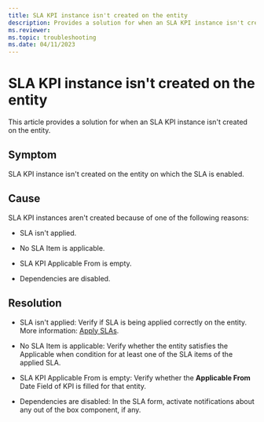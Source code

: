 ```yaml
---
title: SLA KPI instance isn't created on the entity
description: Provides a solution for when an SLA KPI instance isn't created on the entity in Dynamics 365 Customer Service.
ms.reviewer: 
ms.topic: troubleshooting
ms.date: 04/11/2023
---
```


# SLA KPI instance isn't created on the entity

This article provides a solution for when an SLA KPI instance isn't created on the entity.

## Symptom

SLA KPI instance isn't created on the entity on which the SLA is enabled.

## Cause

SLA KPI instances aren't created because of one of the following reasons:

- SLA isn't applied.

- No SLA Item is applicable.

- SLA KPI Applicable From is empty.

- Dependencies are disabled.

## Resolution

- SLA isn't applied: Verify if SLA is being applied correctly on the entity. More information: [Apply SLAs](/dynamics365/customer-service/apply-slas).

- No SLA Item is applicable: Verify whether the entity satisfies the Applicable when condition for at least one of the SLA items of the applied SLA.

- SLA KPI Applicable From is empty: Verify whether the **Applicable From** Date Field of KPI is filled for that entity.

- Dependencies are disabled: In the SLA form, activate notifications about any out of the box component, if any.
